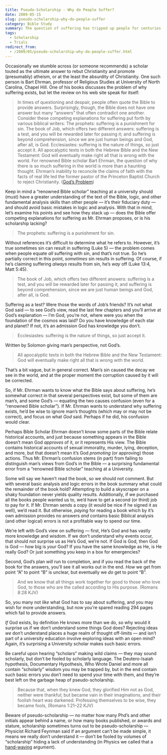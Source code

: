 ```yaml
---
title: Pseudo-Scholarship - Why do People Suffer?
date: 2009-05-15
slug: pseudo-scholarship-why-do-people-suffer
category: Bible Study
summary: The question of suffering has tripped up people for centuries. Even so-called renowned Bible scholars can't figure it out.
tags: 
  - Scholarship
  - Trials
redirect_from:
  - /2009/05/pseudo-scholarship-why-do-people-suffer.html
---
```




Occasionally we stumble across (or someone recommends) a scholar touted
as the ultimate answer to rebut Christianity and promote (presumably)
atheism, or at the least the absurdity of Christianity. One such person
is Bart Ehrman, professor of Religious Studies at University of North
Carolina, Chapel Hill. One of his books discusses the problem of why
suffering exists, but let the review on his web site speak for itself:

> In times of questioning and despair, people often quote the Bible to
> provide answers. Surprisingly, though, the Bible does not have one
> answer but many “answers” that often contradict one another. Consider
> these competing explanations for suffering put forth by various
> biblical writers: The prophets: suffering is a punishment for sin. The
> book of Job, which offers two different answers: suffering is a test,
> and you will be rewarded later for passing it; and suffering is beyond
> comprehension, since we are just human beings and God, after all, is
> God. Ecclesiastes: suffering is the nature of things, so just accept
> it. All apocalyptic texts in both the Hebrew Bible and the New
> Testament: God will eventually make right all that is wrong with the
> world. For renowned Bible scholar Bart Ehrman, the question of why
> there is so much suffering in the world is more than a haunting
> thought. Ehrman’s inability to reconcile the claims of faith with the
> facts of real life led the former pastor of the Princeton Baptist
> Church to reject Christianity. ([God’s Problem](http://www.bartdehrman.com/books/gods_problem.htm))

Keep in mind a “renowned Bible scholar” teaching at a university should
(must) have a greater understanding of the text of the Bible, logic, and
other fundamental analysis skills than other people — it’s their
fiduciary duty — and should avoid basic mistakes in logic and analysis.
With that in mind, let’s examine his points and see how they stack up —
does the Bible offer competing explanations for suffering as Mr. Ehrman
proposes, or is his scholarship lacking?

> The prophets: suffering is a punishment for sin.

Without references it’s difficult to determine what he refers to.
However, it’s true sometimes sin can result in suffering (Luke 5) — the
problem comes when people equate *all* suffering with sin, and that’s
not true. So he’s partially correct in this point, *sometimes* sin
results in suffering. Of course, if he’s claiming suffering *always*
results from sin, he’s *way* off (Luke 13:4, Matt 5:45).

> The book of Job, which offers two different answers: suffering is a
> test, and you will be rewarded later for passing it; and suffering is
> beyond comprehension, since we are just human beings and God, after
> all, is God.

Suffering as a test? Were those the words of Job’s friends? It’s not
what God said — to see God’s view, read the last few chapters and you’ll
arrive at God’s explanation — I’m God, you’re not, where were you when
the foundation of the cosmos was laid? Do you have knowledge of each
star and planet? If not, it’s an admission God has knowledge you don’t.

> Ecclesiastes: suffering is the nature of things, so just accept it.

Written by Solomon giving man’s perspective, not God’s.

> All apocalyptic texts in both the Hebrew Bible and the New Testament:
> God will eventually make right all that is wrong with the world.

That’s a bit vague, but in general correct. Man’s sin caused the decay
we see in the world, and at the proper moment the corruption caused by
it will be corrected.

So, if Mr. Ehrman wants to know what the Bible says about suffering,
he’s somewhat correct in that several perspectives exist, but some of
them are man’s, and some God’s — equating the two causes confusion (even
for a “renowned Bible scholar”). If Mr. Ehrman wants to understand why
suffering exists, he’d be wise to ignore man’s thoughts (which may or
may not be correct), and focus on what *God* said. Perhaps if he did,
his confusion would clear.

Perhaps Bible Scholar Ehrman doesn’t know some parts of the Bible relate
historical accounts, and just because something appears in the Bible
doesn’t mean God *approves* of it, or it represents His view. The Bible
contains historical accounts of sexual immorality, murder, lying,
deception, and more, but that doesn’t mean it’s God *promoting* (or
approving) those actions. Thus Mr. Ehrman’s confusion stems (in part)
from failing to distinguish man’s views from God’s in the Bible — a
surprising fundamental error from a “renowned Bible scholar” teaching at
a University.

Some will say we haven’t read the book, so we should not comment. But
with several basic analysis and logic errors in the book summary what
could the remainder of the book hold? Attempting to build a skyscraper
on a shaky foundation never yields quality results. Additionally, if we
purchased all the books people wanted us to, we’d have to get a second
(or third) job to pay for it. If Mr. Ehrman sends a copy (it would be
nice if he signed it as well), we’d read it. But otherwise, *paying* for
reading a book which by it’s own admission provides no answers *and*
contains basic Biblical analysis (and other logical) errors is not a
profitable way to spend our time.

We’re left with God’s view on suffering — first, He’s God and has vastly
more knowledge and wisdom. If we don’t understand why events occur, that
should not surprise us as He’s God, we’re not. If God is God, then God
is God — how big is *your* God? If you have the same knowledge as He, is
He really God? Or just something you keep in a box for emergencies?

Second, God’s plan *will* run to completion, and if you read the back of
the book for the answers, you’ll see it all works out in the end. *How*
we get from point “A” to point “B” is unclear, but eventually we *do*
get to point “B”.

> And we know that all things work together for good to those who love
> God, to those who are the called according to His purpose. (Romans 8:28 KJV)

So, you many not *like* what God has to say about suffering, and you may
wish for more understanding, but now you’re spared reading 294 pages
which fail to provide answers.

*If* God exists, by definition He knows more than we do, so why would it
surprise us if we don’t understand some things God does? Rejecting ideas
*we* don’t understand places a huge realm of thought off-limits — and
isn’t part of a university education involve exploring ideas with an
open mind? Again, it’s surprising a University scholar makes such
basic errors.

Be careful upon hearing “scholars” making wild claims — they may sound
scholarly, but don’t be fooled by scholarly language. The Deutero-Isaiah
hypothesis, Documentary Hypothesis, Who Wrote Daniel and more all
contain “scholarly” wisdom you may be trapped by, but in the end contain
such basic errors you don’t need to spend your time with them, and
they’re best left on the garbage heap of pseudo-scholarship.

> Because that, when they knew God, they glorified Him not as God,
> neither were thankful; but became vain in their imaginations, and
> their foolish heart was darkened. Professing themselves to be wise,
> they became fools, (Romans 1:21–22 KJV)

Beware of pseudo-scholarship — no matter how many Phd’s and other
initials appear behind a name, or how many books published, or awards
and stature, scholarship sometimes turns out to be pseudo-scholarship —
Physicist Richard Feynman said if an argument can’t be made simple, it
means we really don’t understand it — don’t be fooled by volumes of
“scholarship” hiding a lack of understanding (in Physics we called that
a [hand-waving](/tags.html#handwaving) argument).
